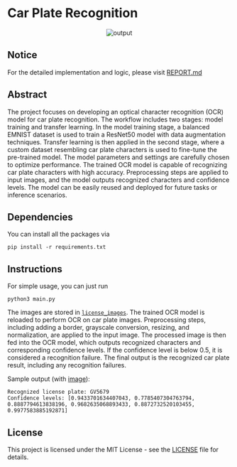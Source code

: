 # Car Plate Recognition
<div align="center">
  
![output](/Image/image.png)
</div>


## Notice
For the detailed implementation and logic, please visit [REPORT.md](REPORT.md)


## Abstract
The project focuses on developing an optical character recognition (OCR) model for car plate recognition. The workflow includes two stages: model training and transfer learning. In the model training stage, a balanced EMNIST dataset is used to train a ResNet50 model with data augmentation techniques. Transfer learning is then applied in the second stage, where a custom dataset resembling car plate characters is used to fine-tune the pre-trained model. The model parameters and settings are carefully chosen to optimize performance. The trained OCR model is capable of recognizing car plate characters with high accuracy. Preprocessing steps are applied to input images, and the model outputs recognized characters and confidence levels. The model can be easily reused and deployed for future tasks or inference scenarios.


## Dependencies
You can install all the packages via
```
pip install -r requirements.txt
```


## Instructions
For simple usage, you can just run
```
python3 main.py
```
The images are stored in [`license_images`](license_images). The trained OCR model is reloaded to perform OCR on car plate images. Preprocessing steps, including adding a border, grayscale conversion, resizing, and normalization, are applied to the input image. The processed image is then fed into the OCR model, which outputs recognized characters and corresponding confidence levels. If the confidence level is below 0.5, it is considered a recognition failure. The final output is the recognized car plate result, including any recognition failures.

Sample output (with [image](license_images/GV5679.png)):
```
Recognized license plate: GV5679
Confidence levels: [0.9433701634407043, 0.7785407304763794, 0.8887794613838196, 0.9682635068893433, 0.8872732520103455, 0.9977583885192871]
```


## License
This project is licensed under the MIT License - see the [LICENSE](LICENSE) file for details.

